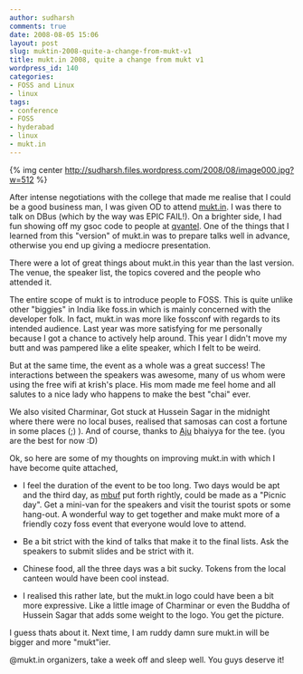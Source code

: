 ```yaml
---
author: sudharsh
comments: true
date: 2008-08-05 15:06
layout: post
slug: muktin-2008-quite-a-change-from-mukt-v1
title: mukt.in 2008, quite a change from mukt v1
wordpress_id: 140
categories:
- FOSS and Linux
- linux
tags:
- conference
- FOSS
- hyderabad
- linux
- mukt.in
---
```


{% img center http://sudharsh.files.wordpress.com/2008/08/image000.jpg?w=512 %}

After intense negotiations with the college that made me realise that I could be a good business man, I was given OD to attend [mukt.in](http://mukt.in). I was there to talk on DBus (which by the way was EPIC FAIL!). On a brighter side, I had fun showing off my gsoc code to people at [qvantel](http://www.qvantel.com/open.html). One of the things that I learned from this "version" of mukt.in was to prepare talks well in advance, otherwise you end up giving a mediocre presentation.

There were a lot of great things about mukt.in this year than the last version. The venue, the speaker list, the topics covered and the people who attended it.

The entire scope of mukt is to introduce people to FOSS. This is quite unlike other "biggies" in India like foss.in which is mainly concerned with the developer folk. In fact, mukt.in was more like fossconf with regards to its intended audience. Last year was more satisfying for me personally because I got a chance to actively help around. This year I didn't move my butt and was pampered like a elite speaker, which I felt to be weird.

But at the same time, the event as a whole was a great success! The interactions between the speakers was awesome, many of us whom were using the free wifi at krish's place. His mom made me feel home and all salutes to a nice lady who happens to make the best "chai" ever.

We also visited Charminar, Got stuck at Hussein Sagar in the midnight where there were no local buses, realised that samosas can cost a fortune in some places (;) ). And of course, thanks to [Aju](http://www.ajuonline.net/blog2) bhaiyya for the tee. (you are the best for now :D)

Ok, so here are some of my thoughts on improving mukt.in with which I have become quite attached,



	
  * I feel the duration of the event to be too long. Two days would be apt and the third day, as [mbuf](http://shakthimaan.com/) put forth rightly, could be made as a "Picnic day". Get a mini-van for the speakers and visit the tourist spots or some hang-out. A wonderful way to get together and make mukt more of a friendly cozy foss event that everyone would love to attend.

	
  * Be a bit strict with the kind of talks that make it to the final lists. Ask the speakers to submit slides and be strict with it.

	
  * Chinese food, all the three days was a bit sucky. Tokens from the local canteen would have been cool instead.

	
  * I realised this rather late, but the mukt.in logo could have been a bit more expressive. Like a little image of Charminar or even the Buddha of Hussein Sagar that adds some weight to the logo. You get the picture.


I guess thats about it. Next time, I am ruddy damn sure mukt.in will be bigger and more "mukt"ier.

@mukt.in organizers, take a week off and sleep well. You guys deserve it!
